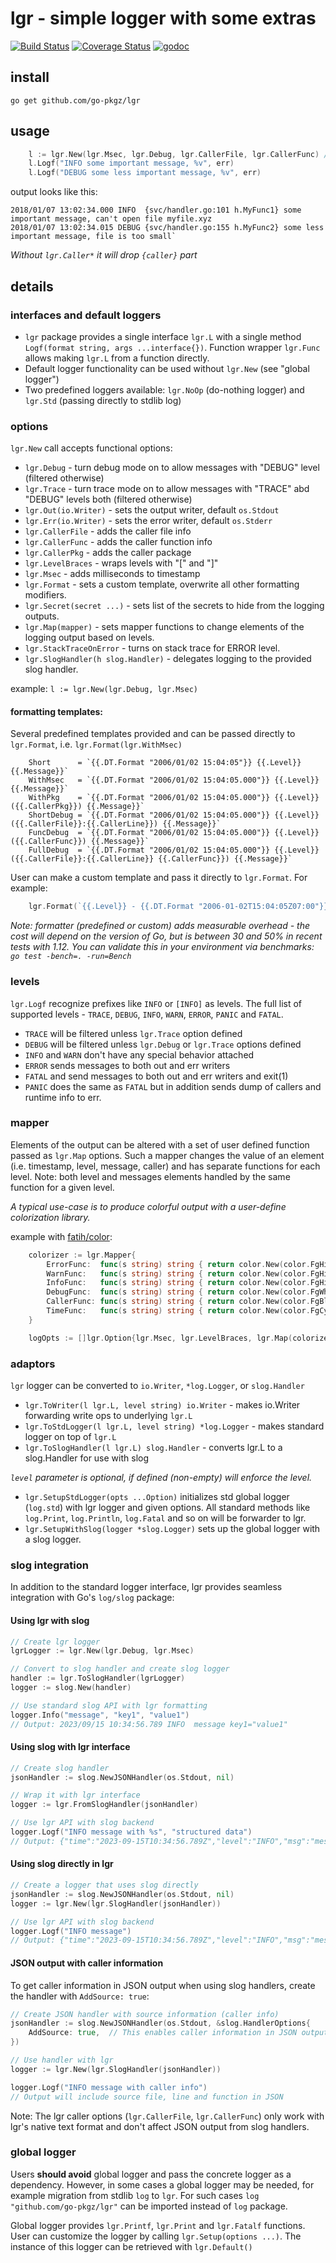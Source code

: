# lgr - simple logger with some extras 
[![Build Status](https://github.com/go-pkgz/lgr/workflows/build/badge.svg)](https://github.com/go-pkgz/lgr/actions) [![Coverage Status](https://coveralls.io/repos/github/go-pkgz/lgr/badge.svg?branch=master)](https://coveralls.io/github/go-pkgz/lgr?branch=master) [![godoc](https://godoc.org/github.com/go-pkgz/lgr?status.svg)](https://godoc.org/github.com/go-pkgz/lgr)

## install

`go get github.com/go-pkgz/lgr`

## usage

```go
    l := lgr.New(lgr.Msec, lgr.Debug, lgr.CallerFile, lgr.CallerFunc) // allow debug and caller info, timestamp with milliseconds
    l.Logf("INFO some important message, %v", err)
    l.Logf("DEBUG some less important message, %v", err)
```

output looks like this:
```
2018/01/07 13:02:34.000 INFO  {svc/handler.go:101 h.MyFunc1} some important message, can't open file myfile.xyz
2018/01/07 13:02:34.015 DEBUG {svc/handler.go:155 h.MyFunc2} some less important message, file is too small`
```

_Without `lgr.Caller*` it will drop `{caller}` part_

## details

### interfaces and default loggers

- `lgr` package provides a single interface `lgr.L` with a single method `Logf(format string, args ...interface{})`. Function wrapper `lgr.Func` allows making `lgr.L` from a function directly.
- Default logger functionality can be used without `lgr.New` (see "global logger")
- Two predefined loggers available: `lgr.NoOp` (do-nothing logger) and `lgr.Std` (passing directly to stdlib log)

### options

`lgr.New` call accepts functional options:

- `lgr.Debug` - turn debug mode on to allow messages with "DEBUG" level (filtered otherwise)
- `lgr.Trace` - turn trace mode on to allow messages with "TRACE" abd "DEBUG" levels both (filtered otherwise)
- `lgr.Out(io.Writer)` - sets the output writer, default `os.Stdout`
- `lgr.Err(io.Writer)` - sets the error writer, default `os.Stderr`
- `lgr.CallerFile` - adds the caller file info
- `lgr.CallerFunc` - adds the caller function info
- `lgr.CallerPkg` - adds the caller package
- `lgr.LevelBraces` - wraps levels with "[" and "]"
- `lgr.Msec` - adds milliseconds to timestamp
- `lgr.Format` - sets a custom template, overwrite all other formatting modifiers.
- `lgr.Secret(secret ...)` - sets list of the secrets to hide from the logging outputs.
- `lgr.Map(mapper)` - sets mapper functions to change elements of the logging output based on levels.
- `lgr.StackTraceOnError` - turns on stack trace for ERROR level.
- `lgr.SlogHandler(h slog.Handler)` - delegates logging to the provided slog handler.

example: `l := lgr.New(lgr.Debug, lgr.Msec)`

#### formatting templates:

Several predefined templates provided and can be passed directly to `lgr.Format`, i.e. `lgr.Format(lgr.WithMsec)`

```
	Short      = `{{.DT.Format "2006/01/02 15:04:05"}} {{.Level}} {{.Message}}`
	WithMsec   = `{{.DT.Format "2006/01/02 15:04:05.000"}} {{.Level}} {{.Message}}`
	WithPkg    = `{{.DT.Format "2006/01/02 15:04:05.000"}} {{.Level}} ({{.CallerPkg}}) {{.Message}}`
	ShortDebug = `{{.DT.Format "2006/01/02 15:04:05.000"}} {{.Level}} ({{.CallerFile}}:{{.CallerLine}}) {{.Message}}`
	FuncDebug  = `{{.DT.Format "2006/01/02 15:04:05.000"}} {{.Level}} ({{.CallerFunc}}) {{.Message}}`
	FullDebug  = `{{.DT.Format "2006/01/02 15:04:05.000"}} {{.Level}} ({{.CallerFile}}:{{.CallerLine}} {{.CallerFunc}}) {{.Message}}`
```

User can make a custom template and pass it directly to `lgr.Format`. For example:

```go
    lgr.Format(`{{.Level}} - {{.DT.Format "2006-01-02T15:04:05Z07:00"}} - {{.CallerPkg}} - {{.Message}}`)
```

_Note: formatter (predefined or custom) adds measurable overhead - the cost will depend on the version of Go, but is between 30
 and 50% in recent tests with 1.12. You can validate this in your environment via benchmarks: `go test -bench=. -run=Bench`_

### levels

`lgr.Logf` recognize prefixes like `INFO` or `[INFO]` as levels. The full list of supported levels - `TRACE`, `DEBUG`, `INFO`, `WARN`, `ERROR`, `PANIC` and `FATAL`.

- `TRACE` will be filtered unless `lgr.Trace` option defined
- `DEBUG` will be filtered unless `lgr.Debug` or `lgr.Trace` options defined
- `INFO` and `WARN` don't have any special behavior attached
- `ERROR` sends messages to both out and err writers
- `FATAL` and send messages to both out and err writers and exit(1)
- `PANIC` does the same as `FATAL` but in addition sends dump of callers and runtime info to err.

### mapper

Elements of the output can be altered with a set of user defined function passed as `lgr.Map` options. Such a mapper changes
the value of an element (i.e. timestamp, level, message, caller) and has separate functions for each level. Note: both level 
and messages elements handled by the same function for a given level. 

_A typical use-case is to produce colorful output with a user-define colorization library._

example with [fatih/color](https://github.com/fatih/color):

```go
	colorizer := lgr.Mapper{
		ErrorFunc:  func(s string) string { return color.New(color.FgHiRed).Sprint(s) },
		WarnFunc:   func(s string) string { return color.New(color.FgHiYellow).Sprint(s) },
		InfoFunc:   func(s string) string { return color.New(color.FgHiWhite).Sprint(s) },
		DebugFunc:  func(s string) string { return color.New(color.FgWhite).Sprint(s) },
		CallerFunc: func(s string) string { return color.New(color.FgBlue).Sprint(s) },
		TimeFunc:   func(s string) string { return color.New(color.FgCyan).Sprint(s) },
	}

	logOpts := []lgr.Option{lgr.Msec, lgr.LevelBraces, lgr.Map(colorizer)}
```
### adaptors

`lgr` logger can be converted to `io.Writer`, `*log.Logger`, or `slog.Handler`

- `lgr.ToWriter(l lgr.L, level string) io.Writer` - makes io.Writer forwarding write ops to underlying `lgr.L`
- `lgr.ToStdLogger(l lgr.L, level string) *log.Logger` - makes standard logger on top of `lgr.L`
- `lgr.ToSlogHandler(l lgr.L) slog.Handler` - converts lgr.L to a slog.Handler for use with slog

_`level` parameter is optional, if defined (non-empty) will enforce the level._

- `lgr.SetupStdLogger(opts ...Option)` initializes std global logger (`log.std`) with lgr logger and given options. 
All standard methods like `log.Print`, `log.Println`, `log.Fatal` and so on will be forwarder to lgr.
- `lgr.SetupWithSlog(logger *slog.Logger)` sets up the global logger with a slog logger.

### slog integration

In addition to the standard logger interface, lgr provides seamless integration with Go's `log/slog` package:

#### Using lgr with slog

```go
// Create lgr logger
lgrLogger := lgr.New(lgr.Debug, lgr.Msec)

// Convert to slog handler and create slog logger
handler := lgr.ToSlogHandler(lgrLogger)
logger := slog.New(handler)

// Use standard slog API with lgr formatting
logger.Info("message", "key1", "value1")
// Output: 2023/09/15 10:34:56.789 INFO  message key1="value1" 
```

#### Using slog with lgr interface

```go
// Create slog handler
jsonHandler := slog.NewJSONHandler(os.Stdout, nil)

// Wrap it with lgr interface
logger := lgr.FromSlogHandler(jsonHandler)

// Use lgr API with slog backend
logger.Logf("INFO message with %s", "structured data")
// Output: {"time":"2023-09-15T10:34:56.789Z","level":"INFO","msg":"message with structured data"}
```

#### Using slog directly in lgr

```go
// Create a logger that uses slog directly
jsonHandler := slog.NewJSONHandler(os.Stdout, nil)
logger := lgr.New(lgr.SlogHandler(jsonHandler))

// Use lgr API with slog backend
logger.Logf("INFO message")
// Output: {"time":"2023-09-15T10:34:56.789Z","level":"INFO","msg":"message"}
```

#### JSON output with caller information

To get caller information in JSON output when using slog handlers, create the handler with `AddSource: true`:

```go
// Create JSON handler with source information (caller info)
jsonHandler := slog.NewJSONHandler(os.Stdout, &slog.HandlerOptions{
    AddSource: true,  // This enables caller information in JSON output
})

// Use handler with lgr
logger := lgr.New(lgr.SlogHandler(jsonHandler))

logger.Logf("INFO message with caller info")
// Output will include source file, line and function in JSON
```

Note: The lgr caller options (`lgr.CallerFile`, `lgr.CallerFunc`) only work with lgr's native text format
and don't affect JSON output from slog handlers.

### global logger

Users **should avoid** global logger and pass the concrete logger as a dependency. However, in some cases a global logger may be needed, for example migration from stdlib `log` to `lgr`. For such cases `log "github.com/go-pkgz/lgr"` can be imported instead of `log` package.

Global logger provides `lgr.Printf`, `lgr.Print` and `lgr.Fatalf` functions. User can customize the logger by calling `lgr.Setup(options ...)`. The instance of this logger can be retrieved with `lgr.Default()`

